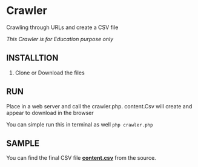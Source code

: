 <h1>Crawler</h1>
<p>Crawling through URLs and create a CSV file</p>
<i>This Crawler is for Education purpose only</i>


<h2>INSTALLTION</h2>
<ol>
  <li>Clone or Download the files</li>
</ol>

<h2>RUN</h2>

<p>Place in a web server and call the crawler.php. content.Csv will create and appear to download in the browser</p>

<p>You can simple run this in terminal as well <code>php crawler.php</code></p>

<h2>SAMPLE</h2>

You can find the final CSV file <b><a href="https://github.com/llcoollasa/crawler/content.csv">content.csv</a></b> from the source.

